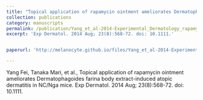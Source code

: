 ```yaml
---
title: "Topical application of rapamycin ointment ameliorates Dermatophagoides farina body extract-induced atopic dermatitis in NC/Nga mice"
collection: publications
category: manuscripts
permalink: /publication/Yang_et_al-2014-Experimental_Dermatology_rapamycin
excerpt: 'Exp Dermatol. 2014 Aug; 23(8):568-72. doi: 10.1111.'


paperurl: 'http://melanocyte.github.io/files/Yang_et_al-2014-Experimental_Dermatology_rapamycin.pdf'

---
```

Yang Fei, Tanaka Mari, et al., Topical application of rapamycin ointment ameliorates Dermatophagoides farina body extract-induced atopic dermatitis in NC/Nga mice. Exp Dermatol. 2014 Aug; 23(8):568-72. doi: 10.1111.